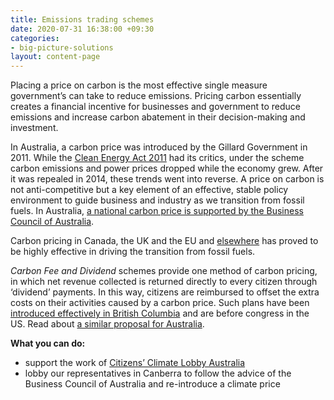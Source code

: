 ```yaml
---
title: Emissions trading schemes
date: 2020-07-31 16:38:00 +09:30
categories:
- big-picture-solutions
layout: content-page
---
```


Placing a price on carbon is the most effective single measure government’s can take to reduce emissions. Pricing carbon essentially creates a financial incentive for businesses and government to reduce emissions and increase carbon abatement in their decision-making and investment. 

In Australia, a carbon price was introduced by the Gillard Government in 2011. While the [Clean Energy Act 2011](https://en.wikipedia.org/wiki/Clean_Energy_Act_2011) had its critics, under the scheme carbon emissions and power prices dropped while the economy grew. After it was repealed in 2014, these trends went into reverse. A price on carbon is not anti-competitive but a key element of an effective, stable policy environment to guide business and industry as we transition from fossil fuels. In Australia, [a national carbon price is supported by the Business Council of Australia](https://www.bca.com.au/energy_and_climate).

Carbon pricing in Canada, the UK and the EU and [elsewhere](https://www.carbontax.org/where-carbon-is-taxed/) has proved to be highly effective in driving the transition from fossil fuels. 

*Carbon Fee and Dividend* schemes provide one method of carbon pricing, in which net revenue collected is returned directly to every citizen through ‘dividend’ payments. In this way, citizens are reimbursed to offset the extra costs on their activities caused by a carbon price. Such plans have been [introduced effectively in British Columbia](https://en.wikipedia.org/wiki/British_Columbia_carbon_tax) and are before congress in the US. Read about [a similar proposal for Australia](https://www.auscarbondividend.com/).

**What you can do:** 

* support the work of [Citizens’ Climate Lobby Australia](https://au.citizensclimatelobby.org/)
* lobby our representatives in Canberra to follow the advice of the Business Council of Australia and re-introduce a climate price